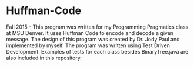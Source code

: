 # Huffman-Code
Fall 2015 - This program was written for my Programming Pragmatics class at MSU Denver. It uses Huffman Code to encode and decode a given message. The design of this program was created by Dr. Jody Paul and implemented by myself. The program was written using Test Driven Development. Examples of tests for each class besides BinaryTree.java are also included in this repository.

